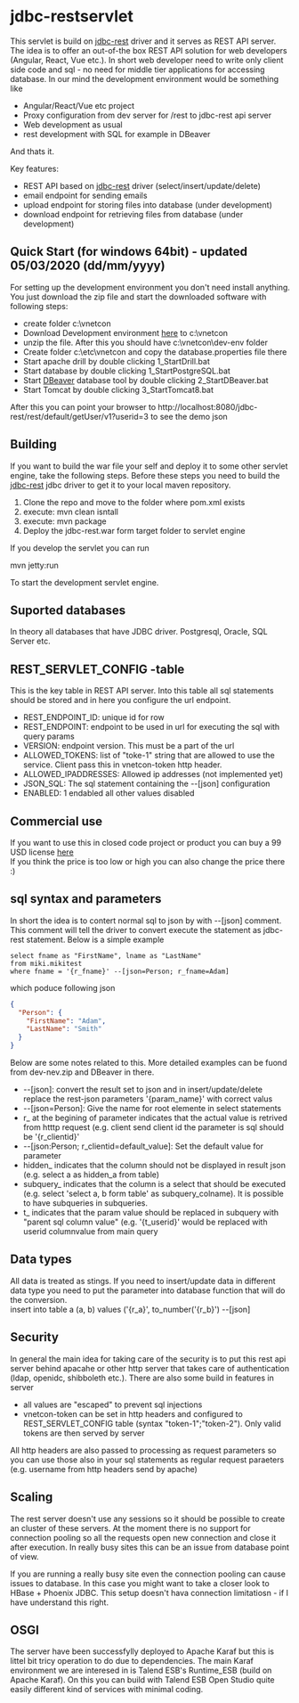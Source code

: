 # jdbc-restservlet
This servlet is build on [jdbc-rest](https://github.com/vnetcon/jdbc-rest) driver and it serves as REST API server.
The idea is to offer an out-of-the box REST API solution for web developers (Angular, React, Vue etc.). 
In short web developer need to write only client side code and sql - no need for middle tier applications for accessing database. In our mind the development environment would be something like

* Angular/React/Vue etc project
* Proxy configuration from dev server for /rest to jdbc-rest api server
* Web development as usual
* rest development with SQL for example in DBeaver

And thats it.

Key features:
* REST API based on [jdbc-rest](https://github.com/vnetcon/jdbc-rest) driver (select/insert/update/delete)
* email endpoint for sending emails
* upload endpoint for storing files into database (under development)
* download endpoint for retrieving files from database (under development)

## Quick Start (for windows 64bit) - updated 05/03/2020 (dd/mm/yyyy)
For setting up the development environment you don't need install anything. 
You just download the zip file and start the downloaded software with following steps:  

* create folder c:\vnetcon
* Download Development environment [here](http://vnetcon.s3-website-eu-west-1.amazonaws.com/dev-env.zip) to c:\vnetcon
* unzip the file. After this you should have c:\vnetcon\dev-env folder
* Create folder c:\etc\vnetcon and copy the database.properties file there
* Start apache drill by double clicking 1_StartDrill.bat
* Start database by double clicking 1_StartPostgreSQL.bat
* Start [DBeaver](https://dbeaver.io/) database tool by double clicking 2_StartDBeaver.bat
* Start Tomcat by double clicking 3_StartTomcat8.bat

After this you can point your browser to http://localhost:8080/jdbc-rest/rest/default/getUser/v1?userid=3 
to see the demo json

## Building
If you want to build the war file your self and deploy it to some other servlet engine, take the following steps. Before these steps you need to build the [jdbc-rest](https://github.com/vnetcon/jdbc-rest) jdbc driver to get it to your local maven repository.
1. Clone the repo and move to the folder where pom.xml exists
2. execute: mvn clean isntall
3. execute: mvn package  
4. Deploy the jdbc-rest.war form target folder to servlet engine 

If you develop the servlet you can run

mvn jetty:run

To start the development servlet engine.

## Suported databases
In theory all databases that have JDBC driver. Postgresql, Oracle, SQL Server etc.

## REST_SERVLET_CONFIG -table
This is the key table in REST API server. Into this table all sql statements should be stored 
and in here you configure the url endpoint.  

* REST_ENDPOINT_ID: unique id for row
* REST_ENDPOINT: endpoint to be used in url for executing the sql with query params
* VERSION: endpoint version. This must be a part of the url
* ALLOWED_TOKENS: list of "toke-1" string that are allowed to use the service. Client pass this in vnetcon-token http header.
* ALLOWED_IPADDRESSES: Allowed ip addresses (not implemented yet)
* JSON_SQL: The sql statement containing the --[json] configuration
* ENABLED: 1 endabled all other values disabled



## Commercial use
If you want to use this in closed code project or product you can buy a 99 USD license [here](https://vnetcon.com)  
If you think the price is too low or high you can also change the price there :)

## sql syntax and parameters
In short the idea is to contert normal sql to json by with --[json] comment. This comment will tell the driver 
to convert execute the statement as jdbc-rest statement. Below is a simple example

```
select fname as "FirstName", lname as "LastName" 
from miki.mikitest 
where fname = '{r_fname}' --[json=Person; r_fname=Adam]
```
which poduce following json

```json
{
  "Person": {
    "FirstName": "Adam",
    "LastName": "Smith"
  }
}
```

Below are some notes related to this. More detailed examples can be fuond from dev-nev.zip and DBeaver in there.
* --[json]: convert the result set to json and in insert/update/delete replace the rest-json parameters '{param_name}' with correct valus
* --[json=Person]: Give the name for root elemente in select statements
* r_ at the begining of parameter indicates that the actual value is retrived from htttp request (e.g. client send client id the parameter is sql should be '{r_clientid}'
* --[json:Person; r_clientid=default_value]: Set the default value for parameter 
* hidden_ indicates that the column should not be displayed in result json (e.g. select a as hidden_a from table)
* subquery_ indicates that the column is a select that should be executed (e.g. select 'select a, b form table' as subquery_colname). It is possible to have subqueries in subqueries.
* t_ indicates that the param value should be replaced in subquery with "parent sql column value" (e.g.  '{t_userid}' would be replaced with userid columnvalue from main query

## Data types
All data is treated as stings. If you need to insert/update data in different data type you need to put the parameter into database function that will do the conversion.  
insert into table a (a, b) values ('{r_a}', to_number('{r_b}') --[json]

## Security
In general the main idea for taking care of the security is to put this rest api server behind apacahe or other http server that takes care of authentication (ldap, openidc, shibboleth etc.). There are also some build in features in server  
* all values are "escaped" to prevent sql injections
* vnetcon-token can be set in http headers and configured to REST_SERVLET_CONFIG table (syntax "token-1";"token-2"). Only valid tokens are then served by server

All http headers are also passed to processing as request parameters so you can use those also in your sql statements as regular request paraeters (e.g. username from http headers send by apache)
  
## Scaling
The rest server doesn't use any sessions so it should be possible to create an cluster of these servers. At the moment there is no support for connection pooling so all the requests open new connection and close it after execution. In really busy sites this can be an issue from database point of view.  
  
If you are running a really busy site even the connection pooling can cause issues to database. In this case you might want to take a closer look to HBase + Phoenix JDBC. This setup doesn't hava connection limitatiosn - if I have understand this right. 

## OSGI
The server have been successfylly deployed to Apache Karaf but this is littel bit tricy operation to do due to dependencies. The main Karaf environment we are interesed in is Talend ESB's Runtime_ESB (build on Apache Karaf). On this you can build with Talend ESB Open Studio quite easily different kind of services with minimal coding.

